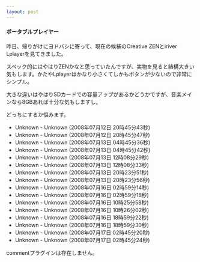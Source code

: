 ```yaml
---
layout: post
---
```

<h4>ポータブルプレイヤー</h4>
<p>昨日、帰りがけにヨドバシに寄って、現在の候補のCreative ZENとiriver Lplayerを見てきました。</p>
<p>スペック的にはやはりZENかなと思っていたんですが、実物を見ると結構大きい気もします。かたやLplayerはかなり小さくてしかもボタンが少ないので非常にシンプル。</p>
<p>大きな違いはやはりSDカードでの容量アップがあるかどうかですが、音楽メインなら8GBあれば十分な気もしますし。</p>
<p>どっちにするか悩みます。</p>
<ul>
<li>Unknown - Unknown (2008年07月12日 20時45分43秒)</li>
<li>Unknown - Unknown (2008年07月12日 20時45分47秒)</li>
<li>Unknown - Unknown (2008年07月13日 04時45分36秒)</li>
<li>Unknown - Unknown (2008年07月13日 04時45分42秒)</li>
<li>Unknown - Unknown (2008年07月13日 12時08分29秒)</li>
<li>Unknown - Unknown (2008年07月13日 12時08分33秒)</li>
<li>Unknown - Unknown (2008年07月13日 20時23分51秒)</li>
<li>Unknown - Unknown (2008年07月13日 20時23分56秒)</li>
<li>Unknown - Unknown (2008年07月16日 02時59分14秒)</li>
<li>Unknown - Unknown (2008年07月16日 02時59分18秒)</li>
<li>Unknown - Unknown (2008年07月16日 10時25分58秒)</li>
<li>Unknown - Unknown (2008年07月16日 10時26分02秒)</li>
<li>Unknown - Unknown (2008年07月16日 18時59分22秒)</li>
<li>Unknown - Unknown (2008年07月16日 18時59分30秒)</li>
<li>Unknown - Unknown (2008年07月17日 02時45分20秒)</li>
<li>Unknown - Unknown (2008年07月17日 02時45分24秒)</li>
</ul>
<p><span class="error">commentプラグインは存在しません。</span> </p>
